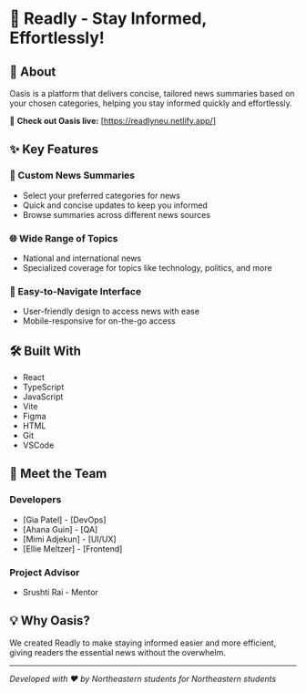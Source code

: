 # 🌟 Readly - Stay Informed, Effortlessly!

## 💭 About
Oasis is a platform that delivers concise, tailored news summaries based on your chosen categories, helping you stay informed quickly and effortlessly.

🔗 **Check out Oasis live:** [https://readlyneu.netlify.app/]

## ✨ Key Features

### 📰 Custom News Summaries
- Select your preferred categories for news
- Quick and concise updates to keep you informed
- Browse summaries across different news sources

### 🌐 Wide Range of Topics
- National and international news
- Specialized coverage for topics like technology, politics, and more

### 📱 Easy-to-Navigate Interface
- User-friendly design to access news with ease
- Mobile-responsive for on-the-go access

## 🛠️ Built With
- React
- TypeScript
- JavaScript
- Vite
- Figma
- HTML
- Git
- VSCode

## 👥 Meet the Team

### Developers
- [Gia Patel] - [DevOps]
- [Ahana Guin] - [QA]
- [Mimi Adjekun] - [UI/UX]
- [Ellie Meltzer] - [Frontend]

### Project Advisor
- Srushti Rai - Mentor

## 💡 Why Oasis?
We created Readly to make staying informed easier and more efficient, giving readers the essential news without the overwhelm.

---
*Developed with ❤️ by Northeastern students for Northeastern students*